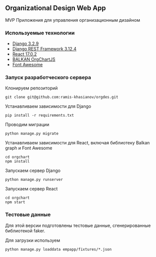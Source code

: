 ## Organizational Design Web App

MVP Приложения для управления организационным дизайном

### Используемые технологии

- [Django 3.2.9](https://www.djangoproject.com/)
- [Django REST Framework 3.12.4](https://www.django-rest-framework.org/)
- [React 17.0.2](https://reactjs.org/)
- [BALKAN OrgChartJS](https://balkan.app/OrgChartJS/Docs/Edit)
- [Font Awesome](https://fontawesome.com/)

### Запуск разработческого сервера

Клонируем репозиторий

    git clone git@github.com:ramis-khasianov/orgdes.git

Устанавливаем зависимости для Django

    pip install -r requirements.txt

Проводим миграции

    python manage.py migrate

Устанавливаем зависимости для React, включая библиотеку Balkan graph и Font Awesome

    cd orgchart
    npm install

Запускаем сервер Django

    python manage.py runserver

Запускаем сервер React

    cd orgchart
    npm start

### Тестовые данные
    
Для этой версии подготовлены тестовые данные, сгенерированные библиотекой faker.

Для загрузки используем

    python manage.py loaddata empapp/fixtures/*.json
